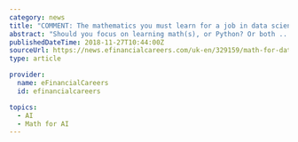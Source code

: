 ```yaml
---
category: news
title: "COMMENT: The mathematics you must learn for a job in data science and AI"
abstract: "Should you focus on learning math(s), or Python? Or both ... The Thalesians are an Artificial Intelligence (AI) company specialising in neocybernetics, digitaleconomy, quantitative finance, education, and consulting. The are experts in (and run courses ..."
publishedDateTime: 2018-11-27T10:44:00Z
sourceUrl: https://news.efinancialcareers.com/uk-en/329159/math-for-data-science-and-machine-learning/
type: article

provider:
  name: eFinancialCareers
  id: efinancialcareers

topics:
  - AI
  - Math for AI
---
```

